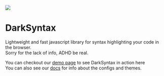 <img src="https://mobcat.zip/DarkSyntax/icon.gif"><h1>DarkSyntax</h1>
Lightweight and fast javascript library for syntax highlighting your code in the browser.<br>
Sorry for the lack of info, ADHD be real.

You can checkout our <a href="https://mobcat.zip/DarkSyntax/">demo page</a> to see DarkSyntax in action here<br>
You can also see our <a href="docs">docs</a> for info about the configs and themes.

